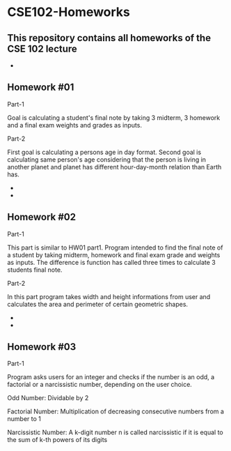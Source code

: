 # CSE102-Homeworks
This repository contains all homeworks of the CSE 102 lecture
-
-
Homework #01
-

Part-1

Goal is calculating a student's final note by taking 3 midterm, 3 homework and a final exam weights and grades as inputs.

Part-2

First goal is calculating a persons age in day format. Second goal is calculating same person's age considering that the person is living in another planet and planet has different hour-day-month relation than Earth has.

-
-
Homework #02
-

Part-1

This part is similar to HW01 part1. Program intended to find the final note of a student by taking midterm, homework and final exam grade and weights as inputs. The difference is function has called three times to calculate 3 students final note.

Part-2

In this part program takes width and height informations from user and calculates the area and perimeter of certain geometric shapes.

-
-
Homework #03
-

Part-1

Program asks users for an integer and checks if the number is an odd, a factorial or a narcissistic number, depending on the user choice.


Odd Number: Dividable by 2

Factorial Number: Multiplication of decreasing consecutive numbers from a number to 1

Narcissistic Number: A k-digit number n is called narcissistic if it is equal to the sum of k-th powers of its digits
